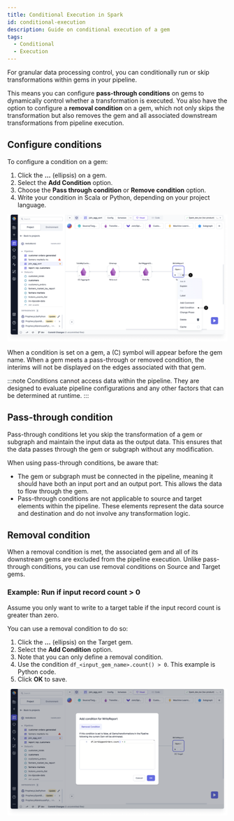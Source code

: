 ```yaml
---
title: Conditional Execution in Spark
id: conditional-execution
description: Guide on conditional execution of a gem
tags:
  - Conditional
  - Execution
---
```


For granular data processing control, you can conditionally run or skip transformations within gems in your pipeline.

This means you can configure **pass-through conditions** on gems to dynamically control whether a transformation is executed. You also have the option to configure a **removal condition** on a gem, which not only skips the transformation but also removes the gem and all associated downstream transformations from pipeline execution.

## Configure conditions

To configure a condition on a gem:

1. Click the **...** (ellipsis) on a gem.
1. Select the **Add Condition** option.
1. Choose the **Pass through condition** or **Remove condition** option.
1. Write your condition in Scala or Python, depending on your project language.

![Add a condition](./img/add-condition.png)

When a condition is set on a gem, a (C) symbol will appear before the gem name. When a gem meets a pass-through or removed condition, the interims will not be displayed on the edges associated with that gem.

:::note
Conditions cannot access data within the pipeline. They are designed to evaluate pipeline configurations and any other factors that can be determined at runtime.
:::

## Pass-through condition

Pass-through conditions let you skip the transformation of a gem or subgraph and maintain the input data as the output data. This ensures that the data passes through the gem or subgraph without any modification.

When using pass-through conditions, be aware that:

- The gem or subgraph must be connected in the pipeline, meaning it should have both an input port and an output port. This allows the data to flow through the gem.
- Pass-through conditions are not applicable to source and target elements within the pipeline. These elements represent the data source and destination and do not involve any transformation logic.

## Removal condition

When a removal condition is met, the associated gem and all of its downstream gems are excluded from the pipeline execution. Unlike pass-through conditions, you can use removal conditions on Source and Target gems.

### Example: Run if input record count > 0

Assume you only want to write to a target table if the input record count is greater than zero.

You can use a removal condition to do so:

1. Click the **...** (ellipsis) on the Target gem.
1. Select the **Add Condition** option.
1. Note that you can only define a removal condition.
1. Use the condition `df_<input_gem_name>.count() > 0`. This example is Python code.
1. Click **OK** to save.

![Remove condition on Target gem](./img/remove-condition.png)
